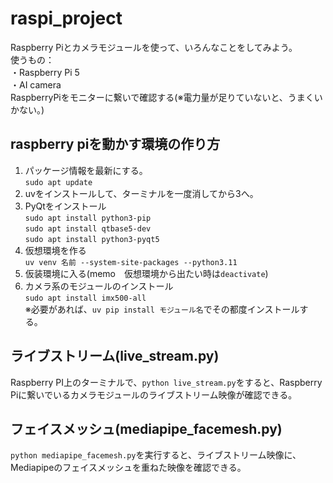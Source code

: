 # raspi_project
Raspberry Piとカメラモジュールを使って、いろんなことをしてみよう。  
使うもの：  
・Raspberry Pi 5  
・AI camera  
RaspberryPiをモニターに繋いで確認する(※電力量が足りていないと、うまくいかない。)

## raspberry piを動かす環境の作り方  
1. パッケージ情報を最新にする。  
    `sudo apt update`
2. uvをインストールして、ターミナルを一度消してから3へ。
3. PyQtをインストール  
    `sudo apt install python3-pip`  
    `sudo apt install qtbase5-dev`  
    `sudo apt install python3-pyqt5`  
4. 仮想環境を作る  
    `uv venv 名前 --system-site-packages --python3.11`
5. 仮装環境に入る(memo　仮想環境から出たい時は`deactivate`)
6. カメラ系のモジュールのインストール  
    `sudo apt install imx500-all`  
※必要があれば、`uv pip install モジュール名`でその都度インストールする。
## ライブストリーム(live_stream.py)
Raspberry PI上のターミナルで、`python live_stream.py`をすると、Raspberry Piに繋いでいるカメラモジュールのライブストリーム映像が確認できる。
## フェイスメッシュ(mediapipe_facemesh.py)
`python mediapipe_facemesh.py`を実行すると、ライブストリーム映像に、Mediapipeのフェイスメッシュを重ねた映像を確認できる。
